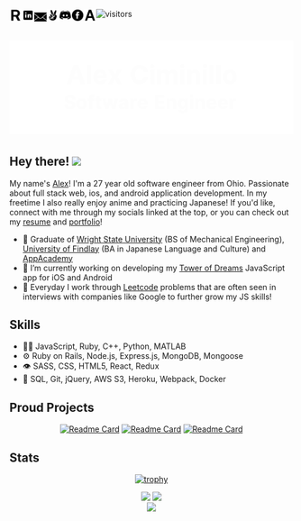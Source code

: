 ![visitors](https://visitor-badge.laobi.icu/badge?page_id=$[Alex-Ciminillo].$[README.md]&left_color=black&right_color=grey)
<a href="https://docs.google.com/document/d/19fbf1PzqrPha0rW7JTbhkkiPljctDkGyHKZJomzFrxg/edit?usp=sharing">
  <img align="left" width="22px" src="https://github.com/alex-ciminillo/alex-ciminillo/blob/master/resumeicon.png" />
</a>
  <a href="https://www.linkedin.com/in/alexzander-ciminillo/">
  <img align="left" width="22px" src="https://github.com/alex-ciminillo/alex-ciminillo/blob/master/linkedin.gif" />
</a>
<a href="mailto:ciminilloa@findlay.edu">
  <img align="left" width="22px" src="https://github.com/alex-ciminillo/alex-ciminillo/blob/master/mail.gif" />
</a>
<a href="https://angel.co/u/alexzander-christopher-scot-ciminillo">
  <img align="left" width="22px" src="https://github.com/alex-ciminillo/alex-ciminillo/blob/master/angellist.png" />
</a>
<a href="https://discordapp.com/users/890717628233023539/">
  <img align="left" width="22px" src="https://github.com/alex-ciminillo/alex-ciminillo/blob/master/discord.gif" />
</a>
<a href="https://www.facebook.com/ACSC.CIMI/">
  <img align="left" width="22px" src="https://github.com/alex-ciminillo/alex-ciminillo/blob/master/facebook.gif" />
</a>
<a href="https://alex-ciminillo.github.io/">
  <img align="left" width="22px" src="https://github.com/alex-ciminillo/alex-ciminillo/blob/master/portfolioletter.png" />
</a>

<h1 align="center">
  
  ![](https://github.com/alex-ciminillo/alex-ciminillo/blob/master/alexciminillo.gif)
  
</h1>
  
## Hey there! <img src="https://media.giphy.com/media/hvRJCLFzcasrR4ia7z/giphy.gif" width="25px">
My name's [Alex](https://alex-ciminillo.github.io/)! I'm a 27 year old software engineer from Ohio. Passionate about full stack web, ios, and android application development. In my freetime I also really enjoy anime and practicing Japanese! If you'd like, connect with me through my socials linked at the top, or you can check out my [resume](https://docs.google.com/document/d/19fbf1PzqrPha0rW7JTbhkkiPljctDkGyHKZJomzFrxg/edit?usp=sharing) and [portfolio](https://alex-ciminillo.github.io/)!


- 🧭 Graduate of [Wright State University](https://www.wright.edu/) (BS of Mechanical Engineering), [University of Findlay](https://www.findlay.edu/) (BA in Japanese Language and Culture) and [AppAcademy](https://www.appacademy.io/)
- 🔭 I’m currently working on developing my [Tower of Dreams](https://github.com/alex-ciminillo/tower_of_dreams) JavaScript app for iOS and Android
- 🌱 Everyday I work through [Leetcode](https://seanprashad.com/leetcode-patterns/) problems that are often seen in interviews with companies like Google to further grow my JS skills!   

## Skills
- 👨‍💻 JavaScript, Ruby, C++, Python, MATLAB
- ⚙️ Ruby on Rails, Node.js, Express.js, MongoDB, Mongoose
- 👁️ SASS, CSS, HTML5, React, Redux
- 💽 SQL, Git, jQuery, AWS S3, Heroku, Webpack, Docker

## Proud Projects
<div align="center">
  
[![Readme Card](https://github-readme-stats.vercel.app/api/pin/?username=Alex-Ciminillo&repo=freeBook)](https://github.com/alex-ciminillo/freeBook)
[![Readme Card](https://github-readme-stats.vercel.app/api/pin/?username=Alex-Ciminillo&repo=tower_of_dreams)](https://github.com/alex-ciminillo/tower_of_dreams)
[![Readme Card](https://github-readme-stats.vercel.app/api/pin/?username=amandac3600&repo=Flip_Up)](https://github.com/amandac3600/Flip_Up)
</div>

## Stats



<div align="center">
  
  [![trophy](https://github-profile-trophy.vercel.app/?username=Alex-Ciminillo&margin-w=35&theme=buefy&no-frame=true&no-bg=true&row=1&column=6)](https://github.com/ryo-ma/github-profile-trophy)
  
  
  <img src="https://github-readme-stats.vercel.app/api?username=Alex-Ciminillo&theme=buefy&show_icons=true&include_all_commits=true&count_private=true&hide_border=false&border_radius=11&line_height=27&custom_title=GitHub Stats" />
<img align=top src="https://github-readme-stats.vercel.app/api/top-langs/?username=Alex-Ciminillo&theme=buefy&show_icons=true&hide_border=false&langs_count=3&border_radius=11&line_height=27" />  
</div>
  
  <div align="center">
  <img src="https://github-readme-streak-stats.herokuapp.com/?user=Alex-Ciminillo&theme=default&hide_border=true"/>
  </div>
